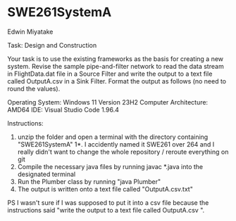 # SWE261SystemA
Edwin Miyatake

Task: Design and Construction

Your task is to use the existing frameworks as the basis for creating a new system. Revise the sample pipe-and-filter network to read the data stream in FlightData.dat file in a Source Filter
and write the output to a text file called OutputA.csv in a Sink Filter. Format the output as follows (no need to round the values). 

Operating System: Windows 11 Version 23H2
Computer Architecture: AMD64
IDE: Visual Studio Code 1.96.4

Instructions:

1. unzip the folder and open a terminal with the directory containing "SWE261SystemA"
1*. I accidently named it SWE261 over 264 and I really didn't want to change the whole repository / reroute everything on git
2. Compile the necessary java files by running javac *.java into the designated terminal
3. Run the Plumber class by running "java Plumber"
4. The output is written onto a text file called "OutputA.csv.txt"

PS I wasn't sure if I was supposed to put it into a csv file because the instructions said "write the output to a text file called OutputA.csv ". 

 
